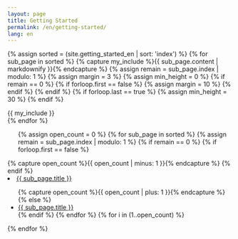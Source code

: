 ```yaml
---
layout: page
title: Getting Started
permalink: /en/getting-started/
lang: en
---
```

{% assign sorted = (site.getting_started_en | sort: 'index') %}
{% for sub_page in sorted %}
  {% capture my_include %}{{ sub_page.content | markdownify }}{% endcapture %}
  {% assign remain = sub_page.index | modulo: 1 %}
  {% assign margin = 3 %}
  {% assign min_height = 0 %}
  {% if remain == 0 %}
    {% if forloop.first == false %}
      {% assign margin = 10 %}
    {% endif %}
  {% endif %}
  {% if forloop.last == true %}
    {% assign min_height = 30 %}
  {% endif %}
  <div style="margin-top:{{ margin }}rem; min-height:{{ min_height }}rem;">
  {{ my_include }}
  </div>
{% endfor %}

<div id="affix">
  <ul>
    {% assign open_count = 0 %}
    {% for sub_page in sorted %}
      {% assign remain = sub_page.index | modulo: 1 %}
      {% if remain == 0 %}
        {% if forloop.first == false %}
        </ul>
        {% capture open_count %}{{ open_count | minus: 1 }}{% endcapture %}
        {% endif %}
        <li class="collapsible">
          <a href="#{{ sub_page.slug }}">{{ sub_page.title }}</a>
        </li>
        <ul>
        {% capture open_count %}{{ open_count | plus: 1 }}{% endcapture %}
      {% else %}
        <li>
          <a href="#{{ sub_page.slug }}">{{ sub_page.title }}</a>
        </li>
      {% endif %}
    {% endfor %}
    {% for i in (1..open_count) %}
      </ul>
    {% endfor %}
  </ul>
</div>
